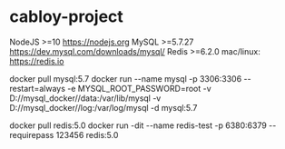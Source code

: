 # cabloy-project

NodeJS	>=10	https://nodejs.org
MySQL	>=5.7.27	https://dev.mysql.com/downloads/mysql/
Redis	>=6.2.0	mac/linux: https://redis.io


docker pull mysql:5.7
docker run --name mysql -p 3306:3306 --restart=always -e MYSQL_ROOT_PASSWORD=root -v D://mysql_docker//data:/var/lib/mysql  -v D://mysql_docker//log:/var/log/mysql  -d  mysql:5.7

docker pull redis:5.0
docker run -dit --name redis-test -p 6380:6379 --requirepass 123456 redis:5.0
